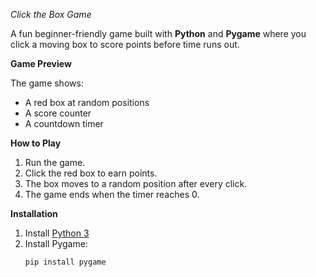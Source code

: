 _Click the Box Game_

A fun beginner-friendly game built with **Python** and **Pygame** where you click a moving box to score points before time runs out.

**Game Preview**

The game shows:
- A red box at random positions
- A score counter
- A countdown timer

**How to Play**
1. Run the game.
2. Click the red box to earn points.
3. The box moves to a random position after every click.
4. The game ends when the timer reaches 0.

**Installation**
1. Install [Python 3](https://www.python.org/downloads/)
2. Install Pygame:
   ```bash
   pip install pygame
